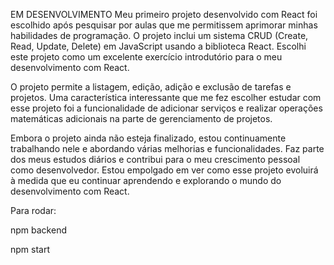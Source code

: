 EM DESENVOLVIMENTO
Meu primeiro projeto desenvolvido com React foi escolhido após pesquisar por aulas que me permitissem aprimorar minhas habilidades de programação. O projeto inclui um sistema CRUD (Create, Read, Update, Delete) em JavaScript usando a biblioteca React. Escolhi este projeto como um excelente exercício introdutório para o meu desenvolvimento com React.

O projeto permite a listagem, edição, adição e exclusão de tarefas e projetos. Uma característica interessante que me fez escolher estudar com esse projeto foi a funcionalidade  de adicionar serviços e realizar operações matemáticas adicionais na parte de gerenciamento de projetos.

Embora o projeto ainda não esteja finalizado, estou continuamente trabalhando nele e abordando várias melhorias e funcionalidades. Faz parte dos meus estudos diários e contribui para o meu crescimento pessoal como desenvolvedor. Estou empolgado em ver como esse projeto evoluirá à medida que eu continuar aprendendo e explorando o mundo do desenvolvimento com React.

Para rodar:

npm backend

 npm start
